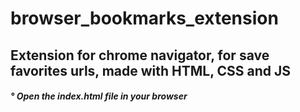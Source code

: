 # browser_bookmarks_extension

<div> <h2> Extension for chrome navigator, for save favorites urls, made with HTML, CSS and JS </h2> </div>
<div> <h5> ° Open the index.html file in your browser </h5> </div>